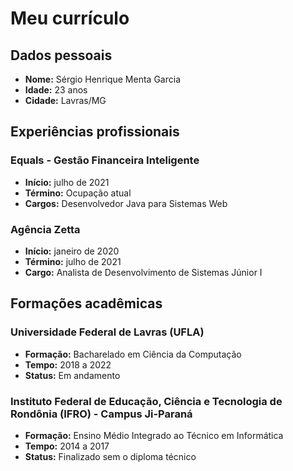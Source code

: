 # Meu currículo

## Dados pessoais
  - **Nome:** Sérgio Henrique Menta Garcia
  - **Idade:** 23 anos
  - **Cidade:** Lavras/MG

## Experiências profissionais

### Equals - Gestão Financeira Inteligente
  - **Início:** julho de 2021
  - **Término:** Ocupação atual
  - **Cargos:** Desenvolvedor Java para Sistemas Web

### Agência Zetta
  - **Início:** janeiro de 2020
  - **Término:** julho de 2021
  - **Cargo:** Analista de Desenvolvimento de Sistemas Júnior I

## Formações acadêmicas

### Universidade Federal de Lavras (UFLA)
  - **Formação:** Bacharelado em Ciência da Computação
  - **Tempo:** 2018 a 2022
  - **Status:** Em andamento

### Instituto Federal de Educação, Ciência e Tecnologia de Rondônia (IFRO) - Campus Ji-Paraná
  - **Formação:** Ensino Médio Integrado ao Técnico em Informática
  - **Tempo:** 2014 a 2017
  - **Status:** Finalizado sem o diploma técnico
